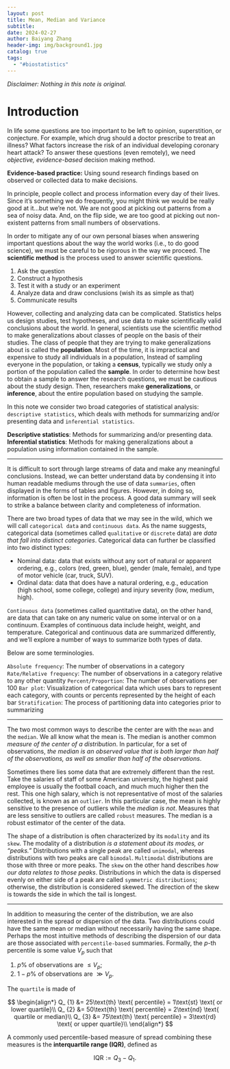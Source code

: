 ```yaml
---
layout: post
title: Mean, Median and Variance
subtitle: 
date: 2024-02-27
author: Baiyang Zhang
header-img: img/background1.jpg
catalog: true
tags:
  - "#biostatistics"
---
```


*Disclaimer: Nothing in this note is original.*
# Introduction

In life some questions are too important to be left to opinion, superstition, or conjecture. For example, which drug should a doctor prescribe to treat an illness? What factors increase the risk of an individual developing coronary heart attack? To answer these questions (even remotely), we need *objective, evidence-based* decision making method. 

**Evidence-based practice:**  Using sound research findings based on observed or collected data to make decisions.

In principle, people collect and process information every day of their lives. Since it’s something we do frequently, you might think we would be really good at it…but we’re not. We are not good at picking out patterns from a sea of noisy data. And, on the flip side, we are too good at picking out non-existent patterns from small numbers of observations.

In order to mitigate any of our own personal biases when answering important questions about the way the world works (i.e., to do good science), we must be careful to be rigorous in the way we proceed. The **scientific method** is the process used to answer scientific questions.

1. Ask the question
2. Construct a hypothesis
3. Test it with a study or an experiment
4. Analyze data and draw conclusions (wish its as simple as that)
5. Communicate results

However, collecting and analyzing data can be complicated. Statistics helps us design studies, test hypotheses, and use data to make scientifically valid conclusions about the world. In general, scientists use the scientific method to make generalizations about classes of people on the basis of their studies. The class of people that they are trying to make generalizations about is called the **population**. Most of the time, it is impractical and expensive to study all individuals in a population, Instead of sampling everyone in the population, or taking a **census**, typically we study only a portion of the population called the **sample**. In order to determine how best to obtain a sample to answer the research questions, we must be cautious about the study design. Then, researchers make **generalizations**, or **inference**, about the entire population based on studying the sample.

In this note we consider two broad categories of statistical analysis: `descriptive statistics`, which deals with methods for summarizing and/or presenting data and `inferential statistics`. 

**Descriptive statistics**: Methods for summarizing and/or presenting data.
**Inferential statistics**: Methods for making generalizations about a population using information contained in the sample.

- - -

It is difficult to sort through large streams of data and make any meaningful conclusions. Instead, we can better understand data by condensing it into human readable mediums through the use of data `summaries`, often displayed in the forms of tables and figures. However, in doing so, information is often be lost in the process. A good data summary will seek to strike a balance between clarity and completeness of information.

There are two broad types of data that we may see in the wild, which we will call `categorical data` and `continuous data`. As the name suggests, categorical data (sometimes called `qualitative` or `discrete` data) are *data that fall into distinct categories*. Categorical data can further be classified into two distinct types:

- Nominal data: data that exists without any sort of natural or apparent ordering, e.g., colors (red, green, blue), gender (male, female), and type of motor vehicle (car, truck, SUV). 
- Ordinal data: data that does have a natural ordering, e.g., education (high school, some college, college) and injury severity (low, medium, high).

`Continuous data` (sometimes called quantitative data), on the other hand, are data that can take on any numeric value on some interval or on a continuum. Examples of continuous data include height, weight, and temperature. Categorical and continuous data are summarized differently, and we’ll explore a number of ways to summarize both types of data.

Below are some terminologies.

`Absolute frequency`: The number of observations in a category 
`Rate/Relative frequency`: The number of observations in a category relative to any other quantity
`Percent/Proportion`: The number of observations per 100 
`Bar plot`: Visualization of categorical data which uses bars to represent each category, with counts or percents represented by the height of each bar 
`Stratification`: The process of partitioning data into categories prior to summarizing

- - -

The two most common ways to describe the center are with the `mean` and the `median`. We all know what the mean is. The median is another common *measure of the center of a distribution*. In particular, for a set of observations, *the median is an observed value that is both larger than half of the observations, as well as smaller than half of the observations*. 

Sometimes there lies some data that are extremely different than the rest. Take the salaries of staff of some American university, the highest paid employee is usually the football coach, and much much higher then the rest. This one high salary, which is not representative of most of the salaries collected, is known as an `outlier`. In this  particular case, the mean is highly sensitive to the presence of outliers while the *median is not*. Measures that are less sensitive to outliers are called `robust` measures. The median is a robust estimator of the center of the data.

The shape of a distribution is often characterized by its `modality` and its `skew`. The modality of a distribution *is a statement about its modes, or “peaks.”* Distributions with a single peak are called `unimodal`, whereas distributions with two peaks are call `bimodal`. `Multimodal` distributions are those with three or more peaks. The `skew` on the other hand describes *how our data relates to those peaks*. Distributions in which the data is dispersed evenly on either side of a peak are called `symmetric distributions`; otherwise, the distribution is considered skewed. The direction of the skew is towards the side in which the tail is longest.

- - -

In addition to measuring the center of the distribution, we are also interested in the spread or dispersion of the data. Two distributions could have the same mean or median without necessarily having the same shape. Perhaps the most intuitive methods of describing the dispersion of our data are those associated with `percentile-based` summaries. Formally, the $p$-th percentile is some value $V_ {p}$ such that 

1. $p\%$ of observations are $\leq V_ {p}$;
2. $1-p\%$ of observations are $\gg V_ {p}$. 

The `quartile` is made of 

$$
\begin{align*}
Q_ {1} &= 25\text{th} \text{ percentile} = 1\text{st} \text{ or lower quartile}\\
Q_ {2} &= 50\text{th} \text{ percentile} = 2\text{nd} \text{ quartile or median}\\
Q_ {3} &= 75\text{th} \text{ percentile} = 3\text{rd} \text{ or upper quartile}\\
\end{align*}
$$

A commonly used percentile-based measure of spread combining these measures is the **interquartile range (IQR)**, defined as

$$
\text{IQR} := Q_ {3} - Q_ {1}.
$$
